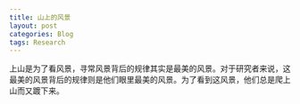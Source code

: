 ```yaml
---
title: 山上的风景
layout: post
categories: Blog
tags: Research
---
```

上山是为了看风景，寻常风景背后的规律其实是最美的风景。对于研究者来说，这最美的风景背后的规律则是他们眼里最美的风景。为了看到这风景，他们总是爬上山而又踱下来。